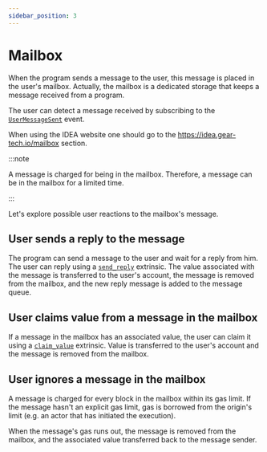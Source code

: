 ```yaml
---
sidebar_position: 3
---
```


# Mailbox

When the program sends a message to the user, this message is placed in the user's mailbox. Actually, the mailbox is a dedicated storage that keeps a message received from a program.

The user can detect a message received by subscribing to the [`UserMessageSent`](https://docs.gear.rs/pallet_gear/pallet/enum.Event.html#variant.UserMessageSent) event.

When using the IDEA website one should go to the https://idea.gear-tech.io/mailbox section.

:::note

A message is charged for being in the mailbox. Therefore, a message can be in the mailbox for a limited time.

:::

Let's explore possible user reactions to the mailbox's message.

## User sends a reply to the message

The program can send a message to the user and wait for a reply from him. The user can reply using a [`send_reply`](https://docs.gear.rs/pallet_gear/pallet/struct.Pallet.html#method.send_reply) extrinsic. The value associated with the message is transferred to the user's account, the message is removed from the mailbox, and the new reply message is added to the message queue.

## User claims value from a message in the mailbox

If a message in the mailbox has an associated value, the user can claim it using a [`claim_value`](https://docs.gear.rs/pallet_gear/pallet/struct.Pallet.html#method.claim_value) extrinsic. Value is transferred to the user's account and the message is removed from the mailbox.

## User ignores a message in the mailbox

A message is charged for every block in the mailbox within its gas limit. If the message hasn't an explicit gas limit, gas is borrowed from the origin's limit (e.g. an actor that has initiated the execution).

When the message's gas runs out, the message is removed from the mailbox, and the associated value transferred back to the message sender.
